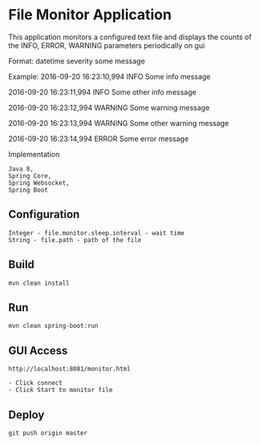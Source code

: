 # File Monitor Application

This application monitors a configured text file and displays the counts of the INFO, ERROR, WARNING parameters periodically on gui

Format: datetime severity some message

Example:
2016-09-20 16:23:10,994 INFO Some info message

2016-09-20 16:23:11,994 INFO Some other info message

2016-09-20 16:23:12,994 WARNING Some warning message

2016-09-20 16:23:13,994 WARNING Some other warning message

2016-09-20 16:23:14,994 ERROR Some error message


Implementation        

    Java 8, 
    Spring Core,
    Spring Websocket,
    Spring Boot

## Configuration

    Integer - file.monitor.sleep.interval - wait time
    String - file.path - path of the file

## Build

    mvn clean install
    
## Run

    mvn clean spring-boot:run
    
## GUI Access

    http://localhost:8081/monitor.html
    
    - Click connect
    - Click Start to monitor file
 
## Deploy

    git push origin master



